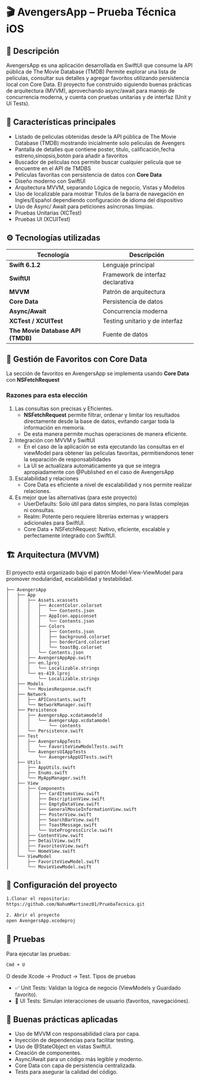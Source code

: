 # 🎬 AvengersApp – Prueba Técnica iOS 

## 📱 Descripción
AvengersApp es una aplicación desarrollada en SwiftUI que consume la API pública de The Movie Database (TMDB)
Permite explorar una lista de películas, consultar sus detalles y agregar favoritos utilizando persistencia local con Core Data.
El proyecto fue construido siguiendo buenas prácticas de arquitectura (MVVM), aprovechando async/await para manejo de concurrencia moderna, y cuenta con pruebas unitarias y de interfaz (Unit y UI Tests).

## 🧩 Características principales
- Listado de peliculas obtenidas desde la API pública de The Movie Database (TMDB) mostrando inicialmente solo peliculas de Avengers
- Pantalla de detalles que contiene poster, titulo, calificación,fecha estreno,sinopsis,botón para añadir a favoritos
- Buscador de peliculas nos permite buscar cualquier pelicula que se encuentre en el API de TMDBS
- Peliculas favoritas con persistencia de datos con **Core Data**
- Diseño moderno con SwiftUI
- Arquitectura MVVM, separando Lógica de negocio, Vistas y Modelos
- Uso de localizable para mostrar Títulos de la barra de navegación en Ingles/Español dependiendo configuración de idioma del dispositivo
- Uso de Async/ Await para peticiones asíncronas limpias.
- Pruebas Unitarias (XCTest)
- Pruebas UI (XCUITest)

## ⚙️ Tecnologías utilizadas
| Tecnología                        | Descripción                        |
| --------------------------------- | ---------------------------------- |
| **Swift 6.1.2**                   | Lenguaje principal                 |
| **SwiftUI**                       | Framework de interfaz declarativa  |
| **MVVM**                          | Patrón de arquitectura             |
| **Core Data**                     | Persistencia de datos              |
| **Async/Await**                   | Concurrencia moderna               |
| **XCTest / XCUITest**             | Testing unitario y de interfaz     |
| **The Movie Database API (TMDB)** | Fuente de datos                    |

## 💾 Gestión de Favoritos con Core Data
La sección de favoritos en AvengersApp se implementa usando **Core Data** con **NSFetchRequest**
### Razones para esta elección
1. Las consultas son precisas y Eficientes.
   - **NSFetchRequest** permite filtrar, ordenar y limitar los resultados directamente desde la base de datos, evitando cargar toda la información en memoria.
   - De esta manera permite muchas operaciones de manera eficiente.
2. Integración con MVVM y SwiftUI
   - En el caso de la aplicación se esta ejecutando las consultas en el viewModel para obtener las peliculas favoritas, permitiendonos tener la separación de responsabilidades
   - La UI se actualizara automaticamente ya que se integra apropiadamente con @Published en el caso de AvengersApp
3. Escalabilidad y relaciones
   - Core Data es eficiente a nivel de escalabilidad y nos permite realizar relaciones.
4. Es mejor que las alternativas (para este proyecto)
   - UserDefaults: Solo útil para datos simples, no para listas complejas ni consultas.
   - Realm: Potente pero requiere librerías externas y wrappers adicionales para SwiftUI.
   - Core Data + NSFetchRequest: Nativo, eficiente, escalable y perfectamente integrado con SwiftUI.
     
## 🏗️ Arquitectura (MVVM)
El proyecto está organizado bajo el patrón Model-View-ViewModel para promover modularidad, escalabilidad y testabilidad.
```
├── AvengersApp
│   ├── App
│   │   ├── Assets.xcassets
│   │   │   ├── AccentColor.colorset
│   │   │   │   └── Contents.json
│   │   │   ├── AppIcon.appiconset
│   │   │   │   └── Contents.json
│   │   │   ├── Colors
│   │   │   │   ├── Contents.json
│   │   │   │   ├── background.colorset
│   │   │   │   ├── borderCard.colorset
│   │   │   │   └── toastBg.colorset
│   │   │   └── Contents.json
│   │   ├── AvengersAppApp.swift
│   │   ├── en.lproj
│   │   │   └── Localizable.strings
│   │   └── es-419.lproj
│   │       └── Localizable.strings
│   ├── Models
│   │   └── MoviesResponse.swift
│   ├── Network
│   │   ├── APIConstants.swift
│   │   └── NetworkManager.swift
│   ├── Persistence
│   │   ├── AvengersApp.xcdatamodeld
│   │   │   └── AvengersApp.xcdatamodel
│   │   │       └── contents
│   │   └── Persistence.swift
│   ├── Test
│   │   ├── AvengersAppTests
│   │   │   └── FavoriteViewModelTests.swift
│   │   └── AvengersUIAppTests
│   │       └── AvengersAppUITests.swift
│   ├── Utils
│   │   ├── AppUtils.swift
│   │   ├── Enums.swift
│   │   └── MyAppManager.swift
│   ├── View
│   │   ├── Components
│   │   │   ├── CardItemsView.swift
│   │   │   ├── DescriptionView.swift
│   │   │   ├── EmptyDataView.swift
│   │   │   ├── GeneralMovieInformationView.swift
│   │   │   ├── PosterView.swift
│   │   │   ├── SearchBarView.swift
│   │   │   ├── ToastMessage.swift
│   │   │   └── VoteProgressCircle.swift
│   │   ├── ContentView.swift
│   │   ├── DetailView.swift
│   │   ├── FavoritesView.swift
│   │   └── HomeView.swift
│   └── ViewModel
│       ├── FavoriteViewModel.swift
│       └── MovieViewModel.swift
```
## 🔑 Configuración del proyecto
```bash
1.Clonar el repositorio:
https://github.com/NahumMartinez01/PruebaTecnica.git
```
```bash
2. Abrir el proyecto
open AvengersApp.xcodeproj
```
## 🧪 Pruebas
Para ejecutar las pruebas:
```bash
Cmd + U
```
O desde Xcode → Product → Test.
Tipos de pruebas
- ✅ Unit Tests: Validan la lógica de negocio (ViewModels y Guardado favorito).
- 🧭 UI Tests: Simulan interacciones de usuario (favoritos, navegaciónes).
## 🧠 Buenas prácticas aplicadas
- Uso de MVVM con responsabilidad clara por capa.
- Inyección de dependencias para facilitar testing.
- Uso de @StateObject en vistas SwiftUI.
- Creación de componentes.
- Async/Await para un código más legible y moderno.
- Core Data con capa de persistencia centralizada.
- Tests para asegurar la calidad del código.
